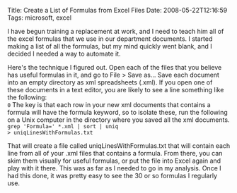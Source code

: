 Title: Create a List of Formulas from Excel Files
Date: 2008-05-22T12:16:59
Tags: microsoft, excel


I have begun training a replacement at work, and I need to teach him all of the excel formulas that we use in our department documents. I started making a list of all the formulas, but my mind quickly went blank, and I decided I needed a way to automate it. 

Here's the technique I figured out. Open each of the files that you believe has useful formulas in it, and go to File > Save as... Save each document into an empty directory as xml spreadsheets (.xml). If you open one of these documents in a text editor, you are likely to see a line something like the following: <code lang="xml">
<Cell ss:Formula="=SUM(C:C[1])"><Data ss:Type="Number">0</Data></Cell></code>
The key is that each row in your new xml documents that contains a formula will have the formula keyword, so to isolate these, run the following on a Unix computer in the directory where you saved all the xml documents.<code lang="bash">
grep 'Formula=' *.xml | sort | uniq > uniqLinesWithFormulas.txt</code>

That will create a file called uniqLinesWithFormulas.txt that will contain each line from all of your .xml files that contains a formula. From there, you can skim them visually for useful formulas, or put the file into Excel again and play with it there. This was as far as I needed to go in my analysis. Once I had this done, it was pretty easy to see the 30 or so formulas I regularly use.<!--break-->